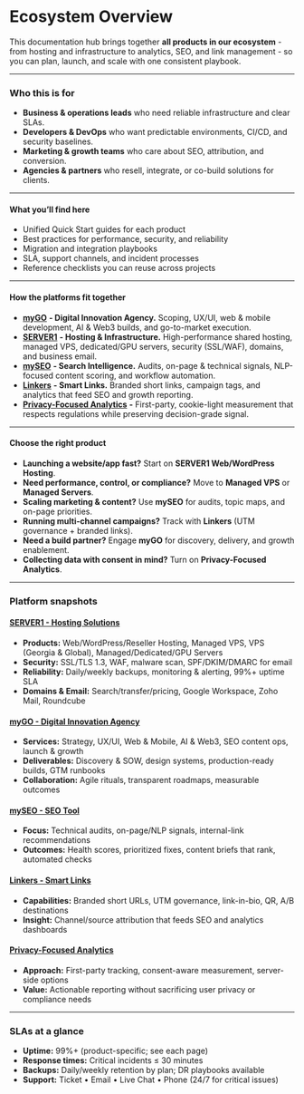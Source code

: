 # Ecosystem Overview

This documentation hub brings together **all products in our ecosystem** - from hosting and infrastructure to analytics, SEO, and link management - so you can plan, launch, and scale with one consistent playbook.

***

### Who this is for

* **Business & operations leads** who need reliable infrastructure and clear SLAs.
* **Developers & DevOps** who want predictable environments, CI/CD, and security baselines.
* **Marketing & growth teams** who care about SEO, attribution, and conversion.
* **Agencies & partners** who resell, integrate, or co-build solutions for clients.

***

#### What you’ll find here

* Unified Quick Start guides for each product
* Best practices for performance, security, and reliability
* Migration and integration playbooks
* SLA, support channels, and incident processes
* Reference checklists you can reuse across projects

***

#### How the platforms fit together

* [**myGO**](platforms/mygo-digital-innovation-agency/) **- Digital Innovation Agency.** Scoping, UX/UI, web & mobile development, AI & Web3 builds, and go-to-market execution.
* [**SERVER1**](platforms/server1-hosting-solutions/) **- Hosting & Infrastructure.** High-performance shared hosting, managed VPS, dedicated/GPU servers, security (SSL/WAF), domains, and business email.
* [**mySEO**](platforms/myseo-seo-tool.md) **- Search Intelligence.** Audits, on-page & technical signals, NLP-focused content scoring, and workflow automation.
* [**Linkers**](platforms/linkers-smart-links.md) **- Smart Links.** Branded short links, campaign tags, and analytics that feed SEO and growth reporting.
* [**Privacy-Focused Analytics**](platforms/mygo-privacy-focused-analytics.md) **-** First-party, cookie-light measurement that respects regulations while preserving decision-grade signal.

***

#### Choose the right product

* **Launching a website/app fast?** Start on **SERVER1 Web/WordPress Hosting**.
* **Need performance, control, or compliance?** Move to **Managed VPS** or **Managed Servers**.
* **Scaling marketing & content?** Use **mySEO** for audits, topic maps, and on-page priorities.
* **Running multi-channel campaigns?** Track with **Linkers** (UTM governance + branded links).
* **Need a build partner?** Engage **myGO** for discovery, delivery, and growth enablement.
* **Collecting data with consent in mind?** Turn on **Privacy-Focused Analytics**.

***

### Platform snapshots

#### [SERVER1 - Hosting Solutions](platforms/server1-hosting-solutions/)

* **Products:** Web/WordPress/Reseller Hosting, Managed VPS, VPS (Georgia & Global), Managed/Dedicated/GPU Servers
* **Security:** SSL/TLS 1.3, WAF, malware scan, SPF/DKIM/DMARC for email
* **Reliability:** Daily/weekly backups, monitoring & alerting, 99%+ uptime SLA
* **Domains & Email:** Search/transfer/pricing, Google Workspace, Zoho Mail, Roundcube

#### [myGO - Digital Innovation Agency](platforms/mygo-digital-innovation-agency/)

* **Services:** Strategy, UX/UI, Web & Mobile, AI & Web3, SEO content ops, launch & growth
* **Deliverables:** Discovery & SOW, design systems, production-ready builds, GTM runbooks
* **Collaboration:** Agile rituals, transparent roadmaps, measurable outcomes

#### [mySEO - SEO Tool](platforms/myseo-seo-tool.md)

* **Focus:** Technical audits, on-page/NLP signals, internal-link recommendations
* **Outcomes:** Health scores, prioritized fixes, content briefs that rank, automated checks

#### [Linkers - Smart Links](platforms/linkers-smart-links.md)

* **Capabilities:** Branded short URLs, UTM governance, link-in-bio, QR, A/B destinations
* **Insight:** Channel/source attribution that feeds SEO and analytics dashboards

#### [Privacy-Focused Analytics](./#privacy-focused-analytics)

* **Approach:** First-party tracking, consent-aware measurement, server-side options
* **Value:** Actionable reporting without sacrificing user privacy or compliance needs

***

### SLAs at a glance

* **Uptime:** 99%+ (product-specific; see each page)
* **Response times:** Critical incidents ≤ 30 minutes
* **Backups:** Daily/weekly retention by plan; DR playbooks available
* **Support:** Ticket • Email • Live Chat • Phone (24/7 for critical issues)
